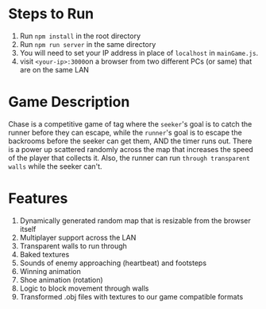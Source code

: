 # Steps to Run

1. Run `npm install` in the root directory
2. Run `npm run server` in the same directory
3. You will need to set your IP address in place of `localhost` in `mainGame.js`.
4. visit `<your-ip>:3000`on a browser from two different PCs (or same) that are on the same LAN

# Game Description

Chase is a competitive game of tag where the `seeker`'s goal is to catch the runner before they can escape, while the `runner`'s goal is to escape the backrooms before the seeker can get them, AND the timer runs out. There is a power up scattered randomly across the map that increases the speed of the player that collects it. Also, the runner can run `through transparent walls` while the seeker can't.

# Features

1. Dynamically generated random map that is resizable from the browser itself
2. Multiplayer support across the LAN
3. Transparent walls to run through
4. Baked textures
5. Sounds of enemy approaching (heartbeat) and footsteps
6. Winning animation
7. Shoe animation (rotation)
8. Logic to block movement through walls
9. Transformed .obj files with textures to our game compatible formats
